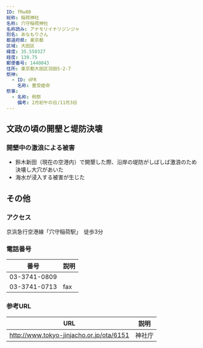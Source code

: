 ```yaml
---
ID: fRw80
総称: 稲荷神社
名称: 穴守稲荷神社
名称読み: アナモリイナリジンジャ
別名: あなもりさん
都道府県: 東京都
区域: 大田区
緯度: 35.550327
経度: 139.75
郵便番号: 1440043
住所: 東京都大田区羽田5-2-7
祭神:
  - ID: dFR
    名称: 豊受姫命
祭事:
  - 名称: 例祭
    備考: 2月初午の日/11月3日
---
```


## 文政の頃の開墾と堤防決壊

### 開墾中の激浪による被害

- 鈴木新田（現在の空港内）で開墾した際、沿岸の堤防がしばしば激浪のため決壊し大穴があいた
- 海水が浸入する被害が生じた

## その他

### アクセス

京浜急行空港線「穴守稲荷駅」　徒歩3分

### 電話番号

| 番号         | 説明 |
| ------------ | ---- |
| 03-3741-0809 |      |
| 03-3741-0713 | fax  |

### 参考URL

| URL                                      | 説明   |
| ---------------------------------------- | ------ |
| http://www.tokyo-jinjacho.or.jp/ota/6151 | 神社庁 |
